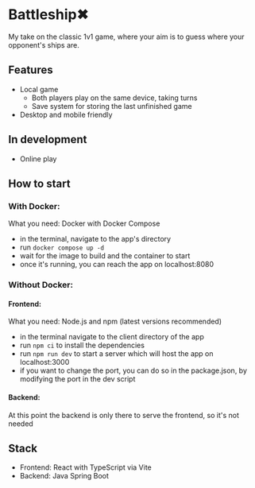 # Battleship✖

My take on the classic 1v1 game, where your aim is to guess where your opponent's ships are.

## Features

- Local game
  - Both players play on the same device, taking turns
  - Save system for storing the last unfinished game
- Desktop and mobile friendly

## In development
- Online play

## How to start

### With Docker:

What you need: Docker with Docker Compose
- in the terminal, navigate to the app's directory
- run `docker compose up -d`
- wait for the image to build and the container to start
- once it's running, you can reach the app on localhost:8080

### Without Docker:
#### Frontend:
What you need: Node.js and npm (latest versions recommended)
- in the terminal navigate to the client directory of the app
- run `npm ci` to install the dependencies
- run `npm run dev` to start a server which will host the app on localhost:3000
- if you want to change the port, you can do so in the package.json, by modifying the port in the dev script

#### Backend:
At this point the backend is only there to serve the frontend, so it's not needed
## Stack

- Frontend: React with TypeScript via Vite
- Backend: Java Spring Boot
